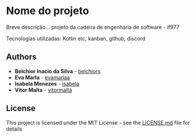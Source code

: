 #   Nome do projeto

Breve descrição... projeto da cadeira de engenharia de software - if977

Tecnologias utilizadas: Kotlin etc, kanban, github, discord

## Authors

* **Belchior Inacio da Silva** - [belchiors](https://github.com/belchiors)
* **Eva Marla** - [evamarlaa](https://github.com/evamarlaa)
* **Isabela Menezes** - [isabela](https://github.com/)
* **Vitor Malta** - [vitormalta](https://github.com/vitormalta)

## License

This project is licensed under the MIT License - see the [LICENSE.md](LICENSE.md) file for details

